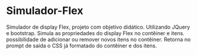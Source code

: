 # Simulador-Flex
 Simulador de display Flex, projeto com objetivo didático. Utilizando JQuery e bootstrap.
 Simula as propriedades do display Flex no contêiner e itens.
possibilidade de adicionar ou remover novos itens no contêiner.
Retorna no prompt de saída o CSS já formatado do contêiner e dos itens.
